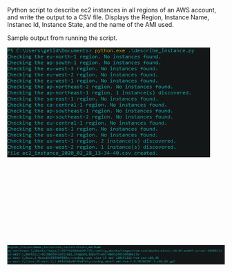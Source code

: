Python script to describe ec2 instances in all regions of an AWS account, and write the output to a CSV file.
Displays the Region, Instance Name, Instanec Id, Instance State, and the name of the AMI used.


Sample output from running the script.

<img align="left" src="images/describe_ec2_example.PNG"><br/><br/><br/><br/><br/><br/><br/><br/><br/><br/><br/><br/><br/><br/><br/><br/><br/><br/><br/><br/><br/><br/><br/><br/><br/><br/><br/>
<img align="left" src="images/describe_ec2_output.PNG">


